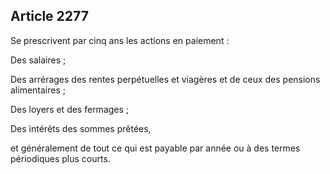 Article 2277
----
Se prescrivent par cinq ans les actions en paiement :

Des salaires ;

Des arrérages des rentes perpétuelles et viagères et de ceux des pensions
alimentaires ;

Des loyers et des fermages ;

Des intérêts des sommes prêtées,

et généralement de tout ce qui est payable par année ou à des termes périodiques
plus courts.
